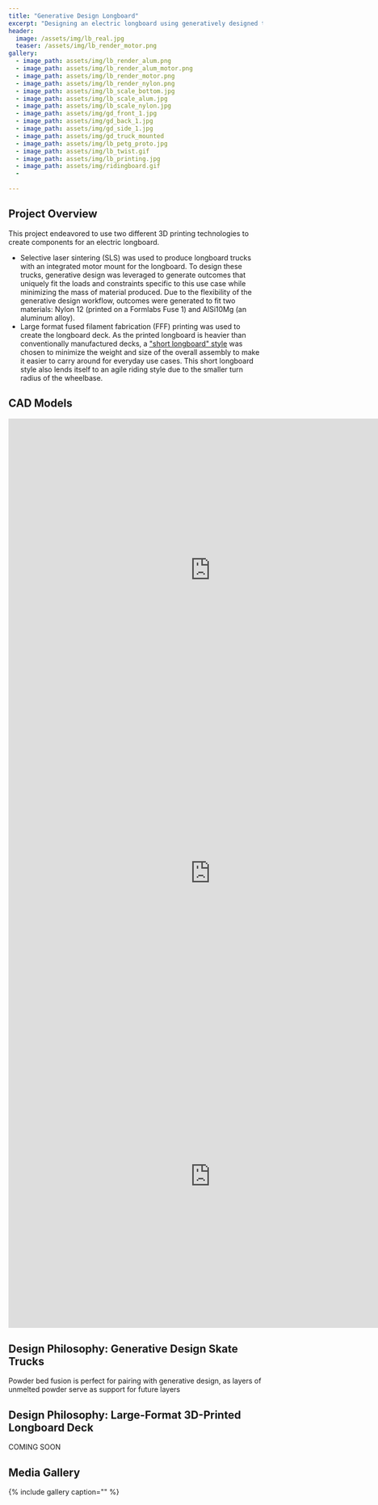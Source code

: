 ```yaml
---
title: "Generative Design Longboard"
excerpt: "Designing an electric longboard using generatively designed trucks and a large-format 3D-printed deck."
header:
  image: /assets/img/lb_real.jpg
  teaser: /assets/img/lb_render_motor.png
gallery:
  - image_path: assets/img/lb_render_alum.png
  - image_path: assets/img/lb_render_alum_motor.png
  - image_path: assets/img/lb_render_motor.png
  - image_path: assets/img/lb_render_nylon.png
  - image_path: assets/img/lb_scale_bottom.jpg
  - image_path: assets/img/lb_scale_alum.jpg
  - image_path: assets/img/lb_scale_nylon.jpg
  - image_path: assets/img/gd_front_1.jpg
  - image_path: assets/img/gd_back_1.jpg
  - image_path: assets/img/gd_side_1.jpg
  - image_path: assets/img/gd_truck_mounted
  - image_path: assets/img/lb_petg_proto.jpg
  - image_path: assets/img/lb_twist.gif
  - image_path: assets/img/lb_printing.jpg
  - image_path: assets/img/ridingboard.gif
  - 
   
---
```


## Project Overview
This project endeavored to use two different 3D printing technologies to create components for an electric longboard. 
* Selective laser sintering (SLS) was used to produce longboard trucks with an integrated motor mount for the longboard. To design these trucks, generative design was leveraged to generate outcomes that uniquely fit the loads and constraints specific to this use case while minimizing the mass of material produced. Due to the flexibility of the generative design workflow, outcomes were generated to fit two materials: Nylon 12 (printed on a Formlabs Fuse 1) and AlSi10Mg (an aluminum alloy).
* Large format fused filament fabrication (FFF) printing was used to create the longboard deck. As the printed longboard is heavier than conventionally manufactured decks, a ["short longboard" style](https://vandemlongboardshop.co.uk/collections/short-longboards) was chosen to minimize the weight and size of the overall assembly to make it easier to carry around for everyday use cases. This short longboard style also lends itself to an agile riding style due to the smaller turn radius of the wheelbase.

## CAD Models
<iframe src="https://vanderbilt643.autodesk360.com/shares/public/SH512d4QTec90decfa6e230000b4cd7d3166?mode=embed" width="800" height="600" allowfullscreen="true" webkitallowfullscreen="true" mozallowfullscreen="true"  frameborder="0"></iframe>

<iframe src="https://vanderbilt643.autodesk360.com/shares/public/SH512d4QTec90decfa6e81cc7cfd7c2935f1?mode=embed" width="800" height="600" allowfullscreen="true" webkitallowfullscreen="true" mozallowfullscreen="true"  frameborder="0"></iframe>

<iframe src="https://vanderbilt643.autodesk360.com/shares/public/SH512d4QTec90decfa6e1860f48bf4d04e0c?mode=embed" width="800" height="600" allowfullscreen="true" webkitallowfullscreen="true" mozallowfullscreen="true"  frameborder="0"></iframe>


## Design Philosophy: Generative Design Skate Trucks
Powder bed fusion is perfect for pairing with generative design, as layers of unmelted powder serve as support for future layers

## Design Philosophy: Large-Format 3D-Printed Longboard Deck
COMING SOON

## Media Gallery

{% include gallery caption="" %}
